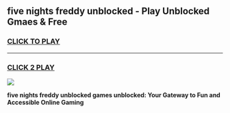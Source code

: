 
## five nights freddy unblocked - Play Unblocked Gmaes & Free
<h3>
<a href="https://news.freeplayer.one?title=five_nights_freddy_unblocked&ref=16F">CLICK TO PLAY</a></h3>
<hr>

<h3>
<a href="https://news.freeplayer.one?title=five_nights_freddy_unblocked&ref=16F">CLICK 2 PLAY</a>
  
</h3>

<a href="https://news.freeplayer.one?title=five_nights_freddy_unblocked&ref=16F/"><img src="https://clearcache.store/games.png"></a>


**five nights freddy unblocked games unblocked: Your Gateway to Fun and Accessible Online Gaming**
